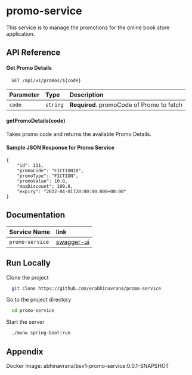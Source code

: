 
# promo-service

This service is to manage the promotions for the online book store application.

## API Reference

#### Get Promo Details

```http
  GET /api/v1/promos/${code}
```

| Parameter | Type     | Description                       |
| :-------- | :------- | :-------------------------------- |
| `code`      | `string` | **Required**. promoCode of Promo to fetch |

#### getPromoDetails(code)

Takes promo code and returns the available Promo Details.

#### Sample JSON Response for Promo Service

```
{
    "id": 111,
    "promoCode": "FICTION10",
    "promoType": "FICTION",
    "promoValue": 10.0,
    "maxDiscount": 100.0,
    "expiry": "2022-04-01T20:00:00.000+00:00"
}
```
## Documentation

| Service Name |  link |
| :-------- | :------- | 
| `promo-service`      | [swagger-ui](http://localhost:8000/swagger-ui/index.html) |



## Run Locally

Clone the project

```bash
  git clone https://github.com/erabhinavrana/promo-service
```

Go to the project directory

```bash
  cd promo-service
```

Start the server

```bash
  ./mvnw spring-boot:run
```


## Appendix

Docker Image: abhinavrana/bsv1-promo-service:0.0.1-SNAPSHOT

